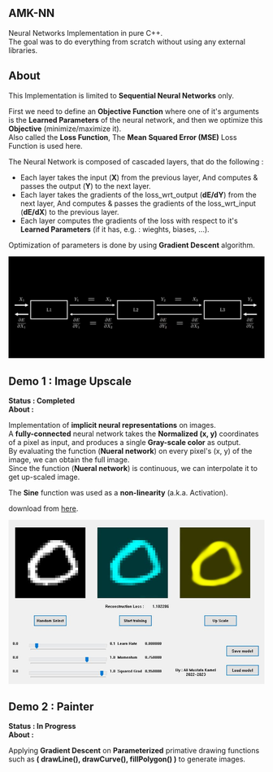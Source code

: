 ## AMK-NN
Neural Networks Implementation in pure C++.  
The goal was to do everything from scratch without using any external libraries.  

## About
This Implementation is limited to **Sequential Neural Networks** only.  
  
First we need to define an **Objective Function** where one of it's arguments is the **Learned Parameters** of the neural network, and then we optimize this **Objective** (minimize/maximize it).  
Also called the **Loss Function**, The **Mean Squared Error (MSE)** Loss Function is used here.  
  
The Neural Network is composed of cascaded layers, that do the following :  
- Each layer takes the input (**X**) from the previous layer, And computes & passes the output (**Y**) to the next layer.  
- Each layer takes the gradients of the loss_wrt_output (**dE/dY**) from the next layer, And computes & passes the gradients of the loss_wrt_input (**dE/dX**) to the previous layer.  
- Each layer computes the gradients of the loss with respect to it's **Learned Parameters** (if it has, e.g. : wieghts, biases, ...).  
  
Optimization of parameters is done by using **Gradient Descent** algorithm.  
  
![Sequential Neural Network](./sequential_network.jpg)

## Demo 1 : Image Upscale
**Status : Completed**  
**About :**  
  
Implementation of **implicit neural representations** on images.  
A **fully-connected** neural network takes the **Normalized (x, y)** coordinates of a pixel as input, and produces a single **Gray-scale color** as output.  
By evaluating the function (**Nueral network**) on every pixel's (x, y) of the image, we can obtain the full image.  
Since the function (**Nueral network**) is continuous, we can interpolate it to get up-scaled image.  
  
The **Sine** function was used as a **non-linearity** (a.k.a. Activation).  

download from [here](https://mega.nz/file/pM0UnBxZ#bbUbsSVTP682dloHIIiZceuk7KeqJ2vdmD0oJAcH7Ys).  

![Demo Screenshot](./screenshot.jpg)

## Demo 2 : Painter
**Status : In Progress**  
**About :**  
  
Applying **Gradient Descent** on **Parameterized** primative drawing functions such as **( drawLine(), drawCurve(), fillPolygon() )** to generate images.  
